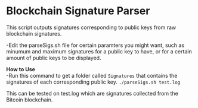 # Blockchain Signature Parser
This script outputs signatures corresponding to public keys from raw blockchain signatures.  

-Edit the parseSigs.sh file for certain paramters you might want, such as minumum and maximum signatures for a public key to have, or for a certain amount of public keys to be displayed.  

**How to Use**  
-Run this command to get a folder called ```Signatures``` that contains the signatures of each corresponding public key.  ```./parseSigs.sh test.log```

This can be tested on test.log which are signatures collected from the Bitcoin blockchain.
